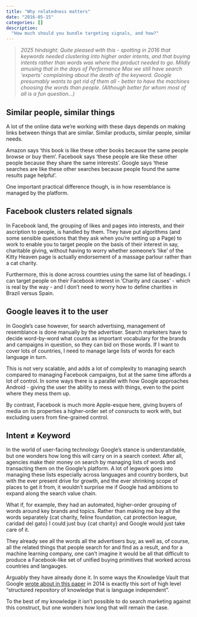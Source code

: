 ```yaml
---
title: "Why relatedness matters"
date: "2016-05-15"
categories: []
description:
  "How much should you bundle targeting signals, and how?"
--- 
```


> _2025 hindsight: Quite pleased with this - spotting in 2016 that keywords needed clustering into higher order intents, and that buying intents rather than words was where the product needed to go. Mildly amusing that in the days of Performance Max we still have search 'experts' complaining about the death of the keyword. Google presumably wants to get rid of them all - better to have the machines choosing the words than people. (Although better for whom most of all is a fun question...)_


## Similar people, similar things
A lot of the online data we’re working with these days depends on making links between things that are similar. Similar products, similar people, similar needs.

Amazon says ‘this book is like these other books because the same people browse or buy them’. Facebook says ‘these people are like these other people because they share the same interests’. Google says ‘these searches are like these other searches because people found the same results page helpful’.

One important practical difference though, is in how resemblance is managed by the platform.

## Facebook clusters related signals
In Facebook land, the grouping of likes and pages into interests, and their ascription to people, is handled by them. They have put algorithms (and some sensible questions that they ask when you’re setting up a Page) to work to enable you to target people on the basis of their interest in say, charitable giving, without having to worry whether someone’s ‘like’ of the Kitty Heaven page is actually endorsement of a massage parlour rather than a cat charity. 

Furthermore, this is done across countries using the same list of headings. I can target people on their Facebook interest in ‘Charity and causes’ - which is real by the way - and I don’t need to worry how to define charities in Brazil versus Spain. 

## Google leaves it to the user
In Google’s case however, for search advertising, management of resemblance is done manually by the advertiser. Search marketers have to decide word-by-word what counts as important vocabulary for the brands and campaigns in question, so they can bid on those words. If I want to cover lots of countries, I need to manage large lists of words for each language in turn. 

This is not very scalable, and adds a lot of complexity to managing search compared to managing Facebook campaigns, but at the same time affords a lot of control. In some ways there is a parallel with how Google approaches Android - giving the user the ability to mess with things, even to the point where they mess them up. 

By contrast, Facebook is much more Apple-esque here, giving buyers of media on its properties a higher-order set of consructs to work with, but excluding users from fine-grained control.

## Intent ≠ Keyword
In the world of user-facing technology Google’s stance is understandable, but one wonders how long this will carry on in a search context. After all, agencies make their money on search by managing lists of words and transacting them on the Google’s platform. A lot of legwork goes into managing these lists especially across languages and country borders, but with the ever present drive for growth, and the ever shrinking scope of places to get it from, it wouldn’t surprise me if Google had ambitions to expand along the search value chain. 

What if, for example, they had an automated, higher-order grouping of words around key brands and topics. Rather than making me buy all the words separately {cat charity, feline foundation, cat protection league, caridad del gato} I could just buy {cat charity} and Google would just take care of it.

They already see all the words all the advertisers buy, as well as, of course, all the related things that people search for and find as a result, and for a machine learning company, one can’t imagine it would be all that difficult to produce a Facebook-like set of unified buying primitives that worked across countries and langauges.

Arguably they have already done it. In some ways the Knowledge Vault that Google [wrote about in this paper](http://www.cs.ubc.ca/~murphyk/Papers/kv-kdd14.pdf) in 2014 is exactly this sort of high level “structured repository of knowledge that is language independent”. 

To the best of my knowledge it isn’t possible to do search marketing against this construct, but one wonders how long that will remain the case.